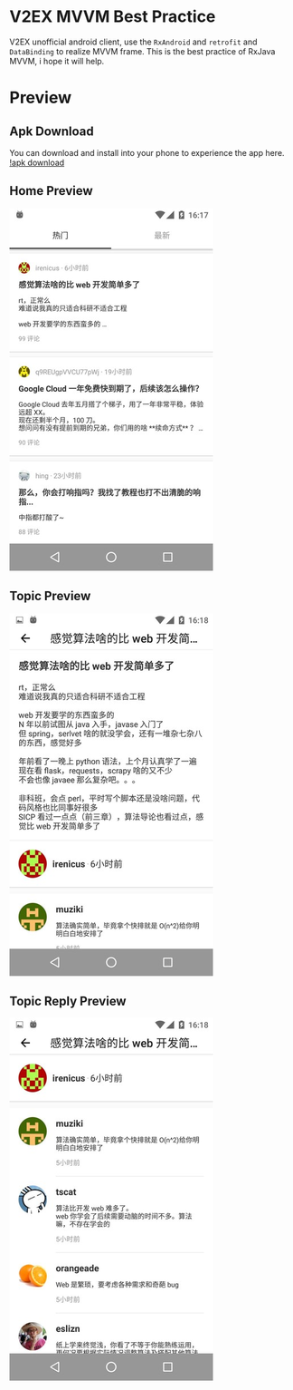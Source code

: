 V2EX MVVM Best Practice
=======================

V2EX unofficial android client, use the ```RxAndroid``` and ```retrofit``` and ```DataBinding``` to realize MVVM frame. This is the best practice of RxJava MVVM, i hope it will help.

# Preview

## Apk Download

You can download and install into your phone to experience the app here. [!apk download](./apks/v2ex-demo-1.0.apk)

## Home Preview

![home preview](./images/img_home.jpg)

## Topic Preview

![topic preview](./images/img_topic_details.jpg)

## Topic Reply Preview

![topic reply preview](./images/img_topic_reply.jpg)